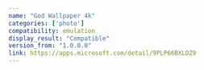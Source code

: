 ```yaml
---
name: "God Wallpaper 4k"
categories: ['photo']
compatibility: emulation
display_result: "Compatible"
version_from: "1.0.0.0"
link: https://apps.microsoft.com/detail/9PLP66BXLDZ9
---
```

